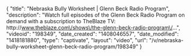 {
    "title": "Nebraska Bully Worksheet | Glenn Beck Radio Program",
    "description": "Watch full episodes of the Glenn Beck Radio Program on demand with a subscription to TheBlaze TV: http:\/\/www.theblaze.com\/shows\/the-glenn-beck-radio-program\/...",
    "videoid": "198349",
    "date_created": "1408046557",
    "date_modified": "1418181880",
    "type": "captivate",
    "layout": "video",
    "url": "\/v\/nebraska-bully-worksheet-glenn-beck-radio-program\/198349"
}